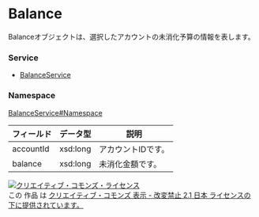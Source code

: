 # Balance
Balanceオブジェクトは、選択したアカウントの未消化予算の情報を表します。
### Service
+ [BalanceService](../../services/BalanceService.md)

### Namespace
[BalanceService#Namespace](../../services/BalanceService.md#namespace)

| フィールド | データ型 | 説明 |
|---|---|---|
| accountId| xsd:long| アカウントIDです。 |
| balance| xsd:long| 未消化金額です。 |

<a rel="license" href="http://creativecommons.org/licenses/by-nd/2.1/jp/"><img alt="クリエイティブ・コモンズ・ライセンス" style="border-width:0" src="https://i.creativecommons.org/l/by-nd/2.1/jp/88x31.png" /></a><br />この 作品 は <a rel="license" href="http://creativecommons.org/licenses/by-nd/2.1/jp/">クリエイティブ・コモンズ 表示 - 改変禁止 2.1 日本 ライセンスの下に提供されています。</a>
